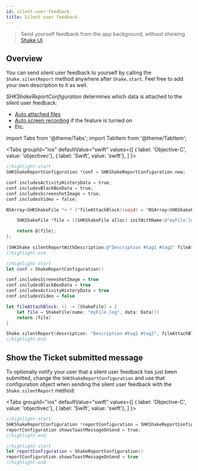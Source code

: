 ```yaml
---
id: silent-user-feedback
title: Silent user feedback
---
```

>Send yourself feedback from the app background, without showing [Shake UI](/ios/shake-ui/overview).

## Overview
You can send silent user feedback to yourself by calling the `Shake.silentReport` method anywhere after `Shake.start`. Feel free to add your own description to it as well.

*SHKShakeReportConfiguration* determines which data is attached to the silent user feedback:
* [Auto attached files](/ios/configuration-and-data/auto-attach-files.md)
* [Auto screen recording](/ios/configuration-and-data/auto-screen-recording.md) if the feature is turned on
* Etc.

import Tabs from '@theme/Tabs'; 
import TabItem from '@theme/TabItem';

<Tabs
  groupId="ios"
  defaultValue="swift"
  values={[
    { label: 'Objective-C', value: 'objectivec'},
    { label: 'Swift', value: 'swift'},
  ]
}>

<TabItem value="objectivec">

```objectivec title="AppDelegate.m"
//highlight-start
SHKShakeReportConfiguration *conf = SHKShakeReportConfiguration.new;

conf.includesActivityHistoryData = true;
conf.includesBlackBoxData = true;
conf.includesScreenshotImage = true;
conf.includesVideo = false;

NSArray<SHKShakeFile *> * (^fileAttachBlock)(void) = ^NSArray<SHKShakeFile *> *(void) {

    SHKShakeFile *file = [[SHKShakeFile alloc] initWithName:@"myFile.log" andData:NSData.new];

    return @[file];
};
  
[SHKShake silentReportWithDescription:@"Description #tag1 #tag2" fileAttachBlock:fileAttachBlock reportConfiguration:conf];
//highlight-end
```

</TabItem><TabItem value="swift">

```swift title="AppDelegate.swift"
//highlight-start
let conf = ShakeReportConfiguration()

conf.includesScreenshotImage = true
conf.includesBlackBoxData = true
conf.includesActivityHistoryData = true
conf.includesVideo = false

let fileAttachBlock: () -> [ShakeFile] = {
    let file = ShakeFile(name: "myFile.log", data: Data())
    return [file]
}

Shake.silentReport(description: "Description #tag1 #tag2", fileAttachBlock: fileAttachBlock, reportConfiguration: conf)
//highlight-end
```

</TabItem></Tabs>

## Show the Ticket submitted message

To optionally notify your user that a silent user feedback has just been submitted,
change the `SHKShakeReportConfiguration` and use that configuration object when
sending the silent user feedback with the `Shake.silentReport` method:

<Tabs
  groupId="ios"
  defaultValue="swift"
  values={[
    { label: 'Objective-C', value: 'objectivec'},
    { label: 'Swift', value: 'swift'},
  ]
}>

<TabItem value="objectivec">

```objectivec title="AppDelegate.m"
//highlight-start
SHKShakeReportConfiguration *reportConfiguration = SHKShakeReportConfiguration.new;
reportConfiguration.showsToastMessageOnSend = true;
//highlight-end
```

</TabItem>

<TabItem value="swift">

```swift title="AppDelegate.swift"
//highlight-start
let reportConfiguration = ShakeReportConfiguration()
reportConfiguration.showsToastMessageOnSend = true
//highlight-end
```

</TabItem>
</Tabs>
